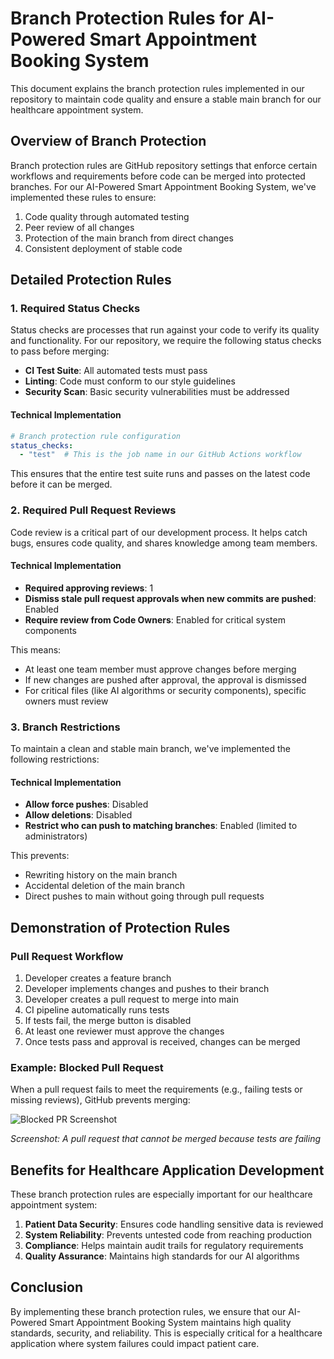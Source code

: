 # Branch Protection Rules for AI-Powered Smart Appointment Booking System

This document explains the branch protection rules implemented in our repository to maintain code quality and ensure a stable main branch for our healthcare appointment system.

## Overview of Branch Protection

Branch protection rules are GitHub repository settings that enforce certain workflows and requirements before code can be merged into protected branches. For our AI-Powered Smart Appointment Booking System, we've implemented these rules to ensure:

1. Code quality through automated testing
2. Peer review of all changes
3. Protection of the main branch from direct changes
4. Consistent deployment of stable code

## Detailed Protection Rules

### 1. Required Status Checks

Status checks are processes that run against your code to verify its quality and functionality. For our repository, we require the following status checks to pass before merging:

- **CI Test Suite**: All automated tests must pass
- **Linting**: Code must conform to our style guidelines
- **Security Scan**: Basic security vulnerabilities must be addressed

#### Technical Implementation

```yaml
# Branch protection rule configuration
status_checks:
  - "test"  # This is the job name in our GitHub Actions workflow
```

This ensures that the entire test suite runs and passes on the latest code before it can be merged.

### 2. Required Pull Request Reviews

Code review is a critical part of our development process. It helps catch bugs, ensures code quality, and shares knowledge among team members.

#### Technical Implementation

- **Required approving reviews**: 1
- **Dismiss stale pull request approvals when new commits are pushed**: Enabled
- **Require review from Code Owners**: Enabled for critical system components

This means:
- At least one team member must approve changes before merging
- If new changes are pushed after approval, the approval is dismissed
- For critical files (like AI algorithms or security components), specific owners must review

### 3. Branch Restrictions

To maintain a clean and stable main branch, we've implemented the following restrictions:

#### Technical Implementation

- **Allow force pushes**: Disabled
- **Allow deletions**: Disabled
- **Restrict who can push to matching branches**: Enabled (limited to administrators)

This prevents:
- Rewriting history on the main branch
- Accidental deletion of the main branch
- Direct pushes to main without going through pull requests

## Demonstration of Protection Rules

### Pull Request Workflow

1. Developer creates a feature branch
2. Developer implements changes and pushes to their branch
3. Developer creates a pull request to merge into main
4. CI pipeline automatically runs tests
5. If tests fail, the merge button is disabled
6. At least one reviewer must approve the changes
7. Once tests pass and approval is received, changes can be merged

### Example: Blocked Pull Request

When a pull request fails to meet the requirements (e.g., failing tests or missing reviews), GitHub prevents merging:

![Blocked PR Screenshot](https://example.com/images/blocked-pr-screenshot.png)

*Screenshot: A pull request that cannot be merged because tests are failing*

## Benefits for Healthcare Application Development

These branch protection rules are especially important for our healthcare appointment system:

1. **Patient Data Security**: Ensures code handling sensitive data is reviewed
2. **System Reliability**: Prevents untested code from reaching production
3. **Compliance**: Helps maintain audit trails for regulatory requirements
4. **Quality Assurance**: Maintains high standards for our AI algorithms

## Conclusion

By implementing these branch protection rules, we ensure that our AI-Powered Smart Appointment Booking System maintains high quality standards, security, and reliability. This is especially critical for a healthcare application where system failures could impact patient care.
